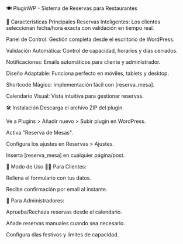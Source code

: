 🍽 PluginWP - Sistema de Reservas para Restaurantes

🚀 Características Principales
Reservas Inteligentes: Los clientes seleccionan fecha/hora exacta con validación en tiempo real.

Panel de Control: Gestión completa desde el escritorio de WordPress.

Validación Automática: Control de capacidad, horarios y días cerrados.

Notificaciones: Emails automáticos para cliente y administrador.

Diseño Adaptable: Funciona perfecto en móviles, tablets y desktop.

Shortcode Mágico: Implementación fácil con [reserva_mesa].

Calendario Visual: Vista intuitiva para gestionar reservas.

🛠 Instalación
Descarga el archivo ZIP del plugin.

Ve a Plugins > Añadir nuevo > Subir plugin en WordPress.

Activa "Reserva de Mesas".

Configura los ajustes en Reservas > Ajustes.

Inserta [reserva_mesa] en cualquier página/post.

📝 Modo de Uso
👨‍🍳 Para Clientes:

Rellena el formulario con tus datos.

Recibe confirmación por email al instante.

👔 Para Administradores:

Aprueba/Rechaza reservas desde el calendario.

Añade reservas manuales cuando sea necesario.

Configura días festivos y límites de capacidad.
